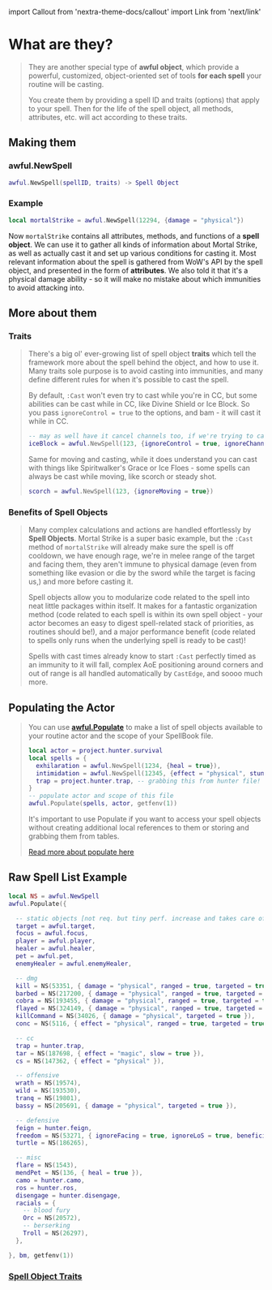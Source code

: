 import Callout from 'nextra-theme-docs/callout'
import Link from 'next/link'

# What are they?

> They are another special type of **awful object**, which provide a powerful, customized, object-oriented set of tools **for each spell** your routine will be casting.
>
> You create them by providing a spell ID and traits (options) that apply to your spell. Then for the life of the spell object, all methods, attributes, etc. will act according to these traits.

## Making them

### awful.NewSpell

```lua
awful.NewSpell(spellID, traits) -> Spell Object
```

### Example

```lua
local mortalStrike = awful.NewSpell(12294, {damage = "physical"})
```

Now `mortalStrike` contains all attributes, methods, and functions of a **spell object**. We can use it to gather all kinds of information about Mortal Strike, as well as actually cast it and set up various conditions for casting it. Most relevant information about the spell is gathered from WoW's API by the spell object, and presented in the form of **attributes**. We also told it that it's a physical damage ability - so it will make no mistake about which immunities to avoid attacking into.

## More about them

### Traits

> There's a big ol' ever-growing list of spell object **traits** which tell the framework more about the spell behind the object, and how to use it. Many traits sole purpose is to avoid casting into immunities, and many define different rules for when it's possible to cast the spell.
>
> By default, `:Cast` won't even try to cast while you're in CC, but some abilities can be cast while in CC, like Divine Shield or Ice Block. So you pass `ignoreControl = true` to the options, and bam - it will cast it while in CC.
>
> ```lua
> -- may as well have it cancel channels too, if we're trying to cast it
> iceBlock = awful.NewSpell(123, {ignoreControl = true, ignoreChanneling = true})
> ```
>
> Same for moving and casting, while it does understand you can cast with things like Spiritwalker's Grace or Ice Floes - some spells can always be cast while moving, like scorch or steady shot.
>
> ```lua
> scorch = awful.NewSpell(123, {ignoreMoving = true})
> ```

### Benefits of Spell Objects

> Many complex calculations and actions are handled effortlessly by **Spell Objects**. Mortal Strike is a super basic example, but the `:Cast` method of `mortalStrike` will already make sure the spell is off cooldown, we have enough rage, we're in melee range of the target and facing them, they aren't immune to physical damage (even from something like evasion or die by the sword while the target is facing us,) and more before casting it.
>
> Spell objects allow you to modularize code related to the spell into neat little packages within itself. It makes for a fantastic organization method (code related to each spell is within its own spell object - your actor becomes an easy to digest spell-related stack of priorities, as routines should be!), and a major performance benefit (code related to spells only runs when the underlying spell is ready to be cast)!
>
> Spells with cast times already know to start `:Cast` perfectly timed as an immunity to it will fall, complex AoE positioning around corners and out of range is all handled automatically by `CastEdge`, and soooo much more.

## Populating the Actor

> You can use **[awful.Populate](toolbox-general?id=Populate)** to make a list of spell objects available to your routine actor and the scope of your SpellBook file.
>
> ```lua
> local actor = project.hunter.survival
> local spells = {
>   exhilaration = awful.NewSpell(1234, {heal = true}),
>   intimidation = awful.NewSpell(12345, {effect = "physical", stun = true}),
>   trap = project.hunter.trap, -- grabbing this from hunter file!
> }
> -- populate actor and scope of this file
> awful.Populate(spells, actor, getfenv(1))
> ```
>
> It's important to use Populate if you want to access your spell objects without creating additional local references to them or storing and grabbing them from tables.
>
> [Read more about populate here](toolbox-general?id=Populate)

## Raw Spell List Example

```lua
local NS = awful.NewSpell
awful.Populate({

  -- static objects [not req. but tiny perf. increase and takes care of declaration where i use them]
  target = awful.target,
  focus = awful.focus,
  player = awful.player,
  healer = awful.healer,
  pet = awful.pet,
  enemyHealer = awful.enemyHealer,

  -- dmg
  kill = NS(53351, { damage = "physical", ranged = true, targeted = true }),
  barbed = NS(217200, { damage = "physical", ranged = true, targeted = true }),
  cobra = NS(193455, { damage = "physical", ranged = true, targeted = true }),
  flayed = NS(324149, { damage = "physical", ranged = true, targeted = true, bleed = true }),
  killCommand = NS(34026, { damage = "physical", targeted = true }),
  conc = NS(5116, { effect = "physical", ranged = true, targeted = true, slow = true }),

  -- cc
  trap = hunter.trap,
  tar = NS(187698, { effect = "magic", slow = true }),
  cs = NS(147362, { effect = "physical" }),

  -- offensive
  wrath = NS(19574),
  wild = NS(193530),
  tranq = NS(19801),
  bassy = NS(205691, { damage = "physical", targeted = true }),

  -- defensive
  feign = hunter.feign,
  freedom = NS(53271, { ignoreFacing = true, ignoreLoS = true, beneficial = true }),
  turtle = NS(186265),

  -- misc
  flare = NS(1543),
  mendPet = NS(136, { heal = true }),
  camo = hunter.camo,
  ros = hunter.ros,
  disengage = hunter.disengage,
  racials = {
    -- blood fury
    Orc = NS(20572),
    -- berserking
    Troll = NS(26297),
  },

}, bm, getfenv(1))
```

### [Spell Object Traits](spell-object-traits)
